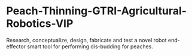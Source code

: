 # Peach-Thinning-GTRI-Agricultural-Robotics-VIP
Research, conceptualize, design, fabricate and test a novel robot end-effector smart tool for performing dis-budding for peaches.
